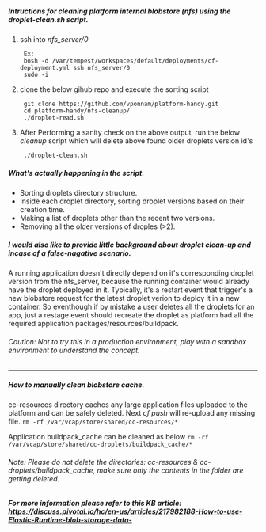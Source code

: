 ##### Intructions for cleaning platform internal blobstore (nfs) using the *droplet-clean.sh* script.

1. ssh into *nfs_server/0*

		Ex:
		bosh -d /var/tempest/workspaces/default/deployments/cf-deployment.yml ssh nfs_server/0
		sudo -i
	
2. clone the below gihub repo and execute the sorting script

		git clone https://github.com/vponnam/platform-handy.git
		cd platform-handy/nfs-cleanup/
		./droplet-read.sh
		
3. After Performing a sanity check on the above output, run the below *cleanup* script which will delete above found older droplets version id's

		./droplet-clean.sh
	
##### What's actually happening in the script.

+ Sorting droplets directory structure.
+ Inside each droplet directory, sorting droplet versions based on their creation time.
+ Making a list of droplets other than the recent two versions.
+ Removing all the older versions of droples (>2).

##### I would also like to provide little background about droplet clean-up and incase of a false-nagative scenario.

A running application doesn't directly depend on it's corresponding droplet version from the nfs_server, because the running container would already have the droplet deployed in it. Typically, it's a restart event that trigger's a new blobstore request for the latest droplet verion to deploy it in a new container. So eventhough if by mistake a user deletes all the droplets for an app, just a restage event should recreate the droplet as platform had all the required application packages/resources/buildpack.

###### Caution: Not to try this in a production environment, play with a sandbox environment to understand the concept.

---
##### How to manually clean blobstore cache.

cc-resources directory caches any large application files uploaded to the platform and can be safely deleted. Next *cf push* will re-upload any missing file.
`rm -rf /var/vcap/store/shared/cc-resources/*`

Application buildpack_cache can be cleaned as below
`rm -rf /var/vcap/store/shared/cc-droplets/buildpack_cache/*`

###### Note: Please do not delete the directories:  *cc-resources & cc-droplets/buildpack_cache*,  make sure only the contents in the folder are getting deleted.

##### For more information please refer to this KB article: https://discuss.pivotal.io/hc/en-us/articles/217982188-How-to-use-Elastic-Runtime-blob-storage-data-